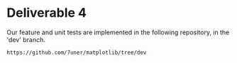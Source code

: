 # Deliverable 4

Our feature and unit tests are implemented in the following repository, in the 'dev' branch.

```
https://github.com/7uner/matplotlib/tree/dev
```
